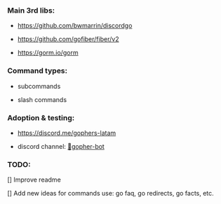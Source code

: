 ### Main 3rd libs:

- https://github.com/bwmarrin/discordgo

- https://github.com/gofiber/fiber/v2

- https://gorm.io/gorm

### Command types:

- subcommands

- slash commands

### Adoption & testing:

- https://discord.me/gophers-latam

- discord channel:  [🤖gopher-bot](https://discord.com/channels/764989185077542942/1224514137548132394)


### TODO:

[] Improve readme

[] Add new ideas for commands use: go faq, go redirects, go facts, etc.